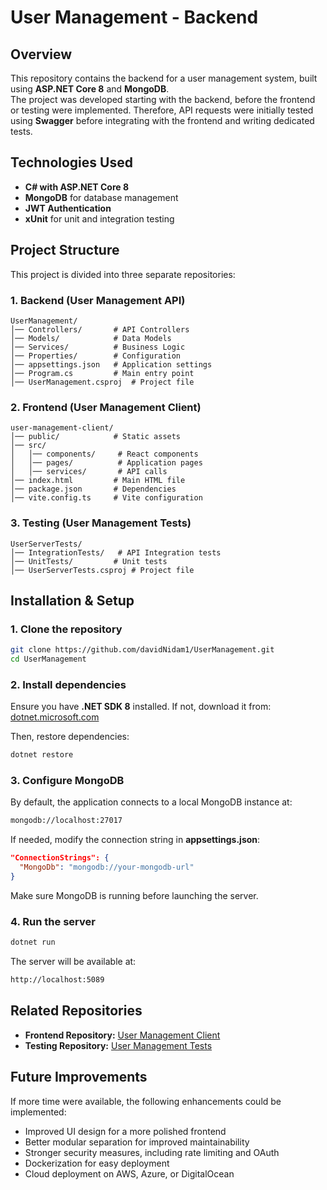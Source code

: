 # User Management - Backend

## Overview  
This repository contains the backend for a user management system, built using **ASP.NET Core 8** and **MongoDB**.  
The project was developed starting with the backend, before the frontend or testing were implemented. Therefore, API requests were initially tested using **Swagger** before integrating with the frontend and writing dedicated tests.

## Technologies Used  
- **C# with ASP.NET Core 8**  
- **MongoDB** for database management  
- **JWT Authentication**  
- **xUnit** for unit and integration testing  

## Project Structure  
This project is divided into three separate repositories:

### 1. Backend (User Management API)  
```
UserManagement/
│── Controllers/       # API Controllers
│── Models/            # Data Models
│── Services/          # Business Logic
│── Properties/        # Configuration
│── appsettings.json   # Application settings
│── Program.cs         # Main entry point
│── UserManagement.csproj  # Project file
```

### 2. Frontend (User Management Client)  
```
user-management-client/
│── public/            # Static assets
│── src/
│   │── components/     # React components
│   │── pages/          # Application pages
│   │── services/       # API calls
│── index.html         # Main HTML file
│── package.json       # Dependencies
│── vite.config.ts     # Vite configuration
```

### 3. Testing (User Management Tests)  
```
UserServerTests/
│── IntegrationTests/   # API Integration tests
│── UnitTests/         # Unit tests
│── UserServerTests.csproj # Project file
```

## Installation & Setup  

### 1. Clone the repository  
```sh
git clone https://github.com/davidNidam1/UserManagement.git
cd UserManagement
```

### 2. Install dependencies  
Ensure you have **.NET SDK 8** installed. If not, download it from:
[dotnet.microsoft.com](https://dotnet.microsoft.com/en-us/download)

Then, restore dependencies:
```sh
dotnet restore
```

### 3. Configure MongoDB  
By default, the application connects to a local MongoDB instance at:  
```sh
mongodb://localhost:27017
```
If needed, modify the connection string in **appsettings.json**:
```json
"ConnectionStrings": {
  "MongoDb": "mongodb://your-mongodb-url"
}
```
Make sure MongoDB is running before launching the server.

### 4. Run the server  
```sh
dotnet run
```
The server will be available at:
```sh
http://localhost:5089
```

## Related Repositories  
- **Frontend Repository:** [User Management Client](https://github.com/davidNidam1/user-management-client)
- **Testing Repository:** [User Management Tests](https://github.com/davidNidam1/UserServerTests)

## Future Improvements  
If more time were available, the following enhancements could be implemented:
- Improved UI design for a more polished frontend
- Better modular separation for improved maintainability
- Stronger security measures, including rate limiting and OAuth
- Dockerization for easy deployment
- Cloud deployment on AWS, Azure, or DigitalOcean

